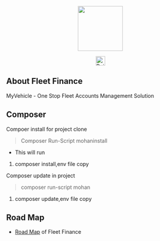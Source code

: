 <p align="center"><img src="https://greefitech.com/images/logo.png" height="120px"></p>

<p align="center">
<a href="https://myvehicle.biz"><img src="https://myvehicle.biz/design/img/about.png" height="25px" alt="Build Status"></a>
</p>

## About Fleet Finance

MyVehicle - One Stop Fleet Accounts Management Solution

## Composer
Compoer install for project clone
>    Composer Run-Script mohaninstall

- This will run
1. composer install,env file copy

Composer update in project
> composer run-script mohan

1. composer update,env file copy

## Road Map

- [Road Map](https://myvehicle.biz/roadmap) of Fleet Finance
